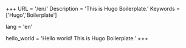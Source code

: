 +++
URL = '/en/'
Description  = 'This is Hugo Boilerplate.'
Keywords = ['Hugo','Boilerplate']

lang = 'en'

hello_world = 'Hello world! This is Hugo Boilerplate.'
+++
